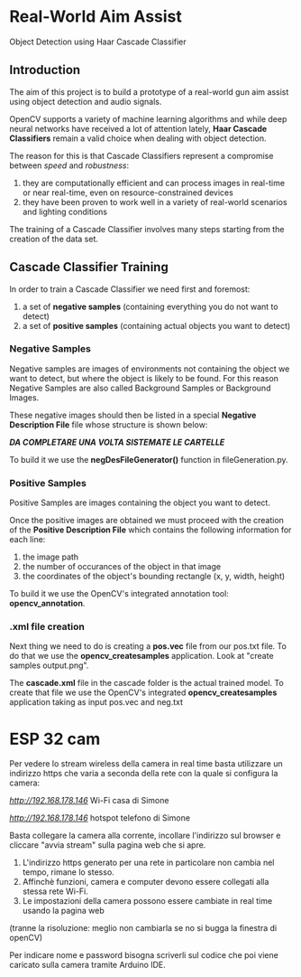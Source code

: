 # Real-World Aim Assist

Object Detection using Haar Cascade Classifier

## Introduction

The aim of this project is to build a prototype of a real-world gun aim assist using object detection and audio signals.

OpenCV supports a variety of machine learning algorithms and while deep neural networks have received a lot of attention lately, **Haar Cascade Classifiers** remain a valid choice when dealing with object detection.

The reason for this is that Cascade Classifiers represent a compromise between *speed* and *robustness*:

1. they are computationally efficient and can process images in real-time or near real-time, even on resource-constrained devices
2. they have been proven to work well in a variety of real-world scenarios and lighting conditions

The training of a Cascade Classifier involves many steps starting from the creation of the data set.

## Cascade Classifier Training

In order to train a Cascade Classifier we need first and foremost:

1. a set of **negative samples** (containing everything you do not want to detect)
2. a set of **positive samples** (containing actual objects you want to detect)

### Negative Samples

Negative samples are images of environments not containing the object we want to detect, but where the object is likely to be found. For this reason Negative Samples are also called Background Samples or Background Images.

These negative images should then be listed in a special **Negative Description File** file whose structure is shown below:

***DA COMPLETARE UNA VOLTA SISTEMATE LE CARTELLE***

To build it we use the **negDesFileGenerator()** function in fileGeneration.py.

### Positive Samples

Positive Samples are images containing the object you want to detect.

Once the positive images are obtained we must proceed with the creation of the **Positive Description File** which contains the following information for each line:

1. the image path
2. the number of occurances of the object in that image
3. the coordinates of the object's bounding rectangle (x, y, width, height)

To build it we use the OpenCV's integrated annotation tool: **opencv_annotation**.

### .xml file creation

Next thing we need to do is creating a **pos.vec** file from our pos.txt file.
To do that we use the **opencv_createsamples** application.
Look at "create samples output.png".

The **cascade.xml** file in the cascade folder is the actual trained model.
To create that file we use the OpenCV's integrated **opencv_createsamples** application taking as input pos.vec and neg.txt

# ESP 32 cam

Per vedere lo stream wireless della camera in real time basta utilizzare un indirizzo https che varia a seconda della rete
con la quale si configura la camera:

*http://192.168.178.146*    Wi-Fi casa di Simone

*http://192.168.178.146*    hotspot telefono di Simone

Basta collegare la camera alla corrente, incollare l'indirizzo sul browser e cliccare "avvia stream" sulla pagina web che si apre.

1. L'indirizzo https generato per una rete in particolare non cambia nel tempo, rimane lo stesso.
2. Affinchè funzioni, camera e computer devono essere collegati alla stessa rete Wi-Fi.
3. Le impostazioni della camera possono essere cambiate in real time usando la pagina web

(tranne la risoluzione: meglio non cambiarla se no si bugga la finestra di openCV)

Per indicare nome e password bisogna scriverli sul codice che poi viene caricato sulla camera tramite Arduino IDE.